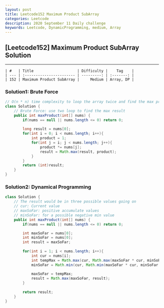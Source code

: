 ```yaml
---
layout: post
title: Leetcode152 Maximum Product SubArray
categories: Leetcode
description: 2020 September 11 Daily challenge
keywords: Leetcode, DynamicProgramming, medium, Array
---
```


## [Leetcode152] Maximum Product SubArray Solution

-----------------------------------------------------------------------------

    | #   | Title                    | Difficulty |    Tag    |
    | --- | :----------------------- | ---------: | :-------: |
    | 152 | Maximum Product SubArray |     Medium | Array, DP |

### Solution1: Brute Force

```Java
// O(n * n) time complexity to loop the array twice and find the max product subarray
class Solution {
    // Brute Force: use two loop to find the max result
    public int maxProduct(int[] nums) {
        if(nums == null || nums.length <= 0) return 0;
        
        long result = nums[0];
        for(int i = 0; i < nums.length; i++){
            int product = 1;
            for(int j = i; j < nums.length; j++){
                product *= nums[j];
                result = Math.max(result, product);
            }
        }
        return (int)result;
    }
}
```

### Solution2: Dynamical Programming

```Java
class Solution {
    // The result would be in three possible values going on
    // cur: Current value
    // maxSoFar: positive accumulate values
    // minSoFar: for a possible negative min value
    public int maxProduct(int[] nums) {
        if(nums == null || nums.length <= 0) return 0;

        int maxSoFar = nums[0];
        int minSoFar = nums[0];
        int result = maxSoFar;
        
        for(int i = 1; i < nums.length; i++){
            int cur = nums[i];
            int tempMax = Math.max(cur, Math.max(maxSoFar * cur, minSoFar * cur));
            minSoFar = Math.min(cur, Math.min(maxSoFar * cur, minSoFar * cur));
            
            maxSoFar = tempMax;
            result = Math.max(maxSoFar, result);
        }
        
        return result;
    }
}
```
